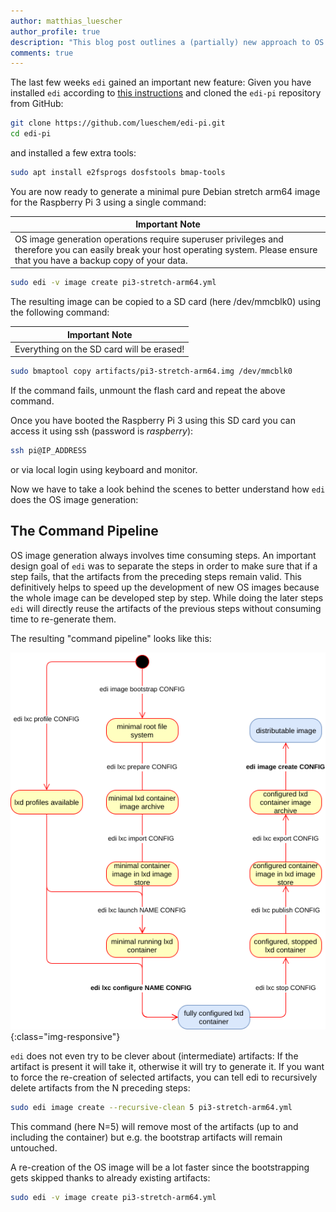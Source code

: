 ```yaml
---
author: matthias_luescher
author_profile: true
description: "This blog post outlines a (partially) new approach to OS image creation. Known tools and technologies such as debootstrap, Ansible, LXD and yaml are being used to conveniently build OS images from ground up."
comments: true
---
```


The last few weeks `edi` gained an important new feature: Given you have
installed `edi` according to
[this instructions](http://docs.get-edi.io/en/latest/getting_started.html)
and cloned the `edi-pi` repository from GitHub:

``` bash
git clone https://github.com/lueschem/edi-pi.git
cd edi-pi
```

and installed a few extra tools:

``` bash
sudo apt install e2fsprogs dosfstools bmap-tools
```

You are now ready to generate a minimal pure Debian stretch arm64
image for the Raspberry Pi 3 using a single command:

| Important Note |
| --- |
| OS image generation operations require superuser privileges and therefore you can easily break your host operating system. Please ensure that you have a backup copy of your data. |

``` bash
sudo edi -v image create pi3-stretch-arm64.yml
```

The resulting image can be copied to a SD card (here /dev/mmcblk0)
using the following command:

| Important Note |
| --- |
| Everything on the SD card will be erased! |

``` bash
sudo bmaptool copy artifacts/pi3-stretch-arm64.img /dev/mmcblk0
```

If the command fails, unmount the flash card and repeat the above command.

Once you have booted the Raspberry Pi 3 using this SD card you can
access it using ssh (password is _raspberry_):

``` bash
ssh pi@IP_ADDRESS
```

or via local login using keyboard and monitor.

Now we have to take a look behind the scenes to better understand how
`edi` does the OS image generation:

## The Command Pipeline

OS image generation always involves time consuming steps. An important
design goal of `edi` was to separate the steps in order to make sure that if a
step fails, that the artifacts from the preceding steps remain valid.
This definitively helps to speed up the development of new OS images
because the whole image can be developed step by step. While doing the later
steps `edi` will directly reuse the artifacts of the previous steps without
consuming time to re-generate them.

The resulting "command pipeline" looks like this:

![command pipeline](/assets/images/blog/command_pipeline.png){:class="img-responsive"}

`edi` does not even try to be clever about (intermediate) artifacts:
If the artifact is present it will take it, otherwise it will try to
generate it. If you want to force the re-creation of selected artifacts,
you can tell edi to recursively delete artifacts from the N preceding steps:

``` bash
sudo edi image create --recursive-clean 5 pi3-stretch-arm64.yml
```

This command (here N=5) will remove most of the artifacts (up to and including the
container) but e.g. the bootstrap artifacts will remain untouched.

A re-creation of the OS image will be a lot faster since the bootstrapping
gets skipped thanks to already existing artifacts:

``` bash
sudo edi -v image create pi3-stretch-arm64.yml
```